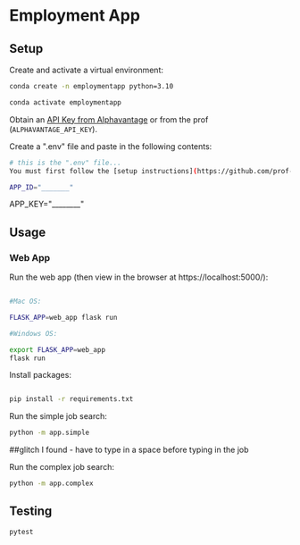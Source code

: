 # Employment App


## Setup

Create and activate a virtual environment:

```sh
conda create -n employmentapp python=3.10

conda activate employmentapp
```
Obtain an [API Key from Alphavantage](https://www.alphavantage.co/support/#api-key) or from the prof (`ALPHAVANTAGE_API_KEY`).

Create a ".env" file and paste in the following contents:
```sh
# this is the ".env" file...
You must first follow the [setup instructions](https://github.com/prof-rossetti/intro-to-python/blob/main/notes/python/packages/sendgrid.md) to create an account, verify your account, setup a single sender, and obtain an API Key.

APP_ID="_______"
```
APP_KEY="________"

## Usage

### Web App

Run the web app (then view in the browser at https://localhost:5000/):

```sh

#Mac OS:

FLASK_APP=web_app flask run

#Windows OS:

export FLASK_APP=web_app
flask run
```

Install packages:
```sh

pip install -r requirements.txt
```

Run the simple job search:

```sh
python -m app.simple
```
##glitch I found - have to type in a space before typing in the job

Run the complex job search:

```sh
python -m app.complex
```
## Testing
```sh
pytest
```







